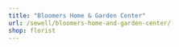 ```yaml
---
title: "Bloomers Home & Garden Center"
url: /sewell/bloomers-home-and-garden-center/
shop: florist
---
```


